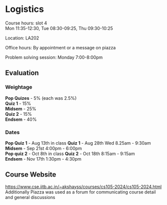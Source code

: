 # Logistics

Course hours: slot 4  
Mon 11:35-12:30, Tue 08:30-09:25, Thu 09:30-10:25  
 
Location: LA202  

Office hours: By appointment or a message on piazza  

Problem solving session: Monday 7:00-8:00pm


## Evaluation

### Weightage

**Pop Quizes**  - 5% (each was 2.5%)  
**Quiz 1**  - 15%  
**Midsem**  - 25%  
**Quiz 2** - 15%  
**Endsem** - 40%  

### Dates

**Pop Quiz 1** -  Aug 13th in class
**Quiz 1** - Aug 28th Wed 8.25am - 9:30am  
**Midsem** - Sep 21st 4:00pm - 6:00pm  
**Pop quiz 2** -  Oct 8th in class
**Quiz 2** - Oct 18th 8:15am - 9:15am   
**Endsem** - Nov 17th 1:30pm - 4:30pm  

## Course Website

https://www.cse.iitb.ac.in/~akshayss/courses/cs105-2024/cs105-2024.html  
Additionally Piazza was used as a forum for communicating course detail and general discussions

